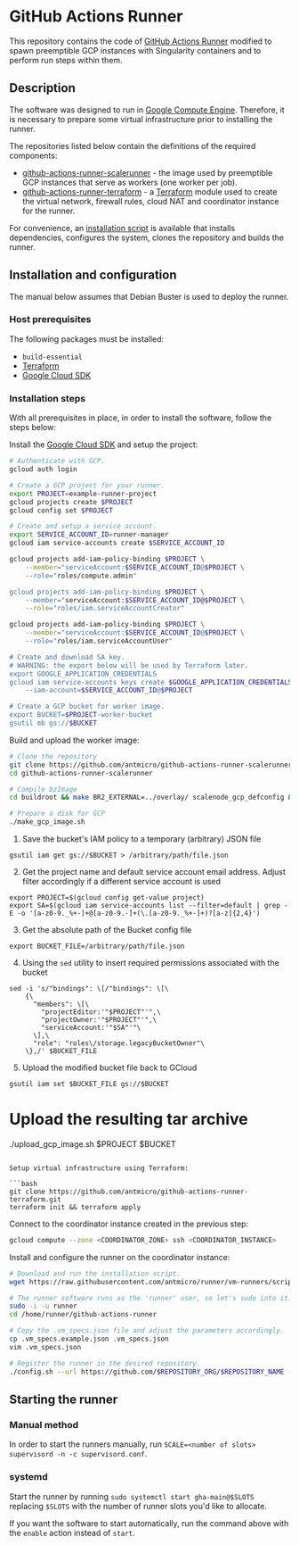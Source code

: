 # GitHub Actions Runner

This repository contains the code of [GitHub Actions Runner](https://github.com/actions/runner.git) modified to spawn preemptible GCP instances with Singularity containers and to perform run steps within them.

## Description

The software was designed to run in [Google Compute Engine](https://cloud.google.com/compute).
Therefore, it is necessary to prepare some virtual infrastructure prior to installing the runner.

The repositories listed below contain the definitions of the required components:

* [github-actions-runner-scalerunner](https://github.com/antmicro/github-actions-runner-scalerunner) - the image used by preemptible GCP instances that serve as workers (one worker per job).
* [github-actions-runner-terraform](https://github.com/antmicro/github-actions-runner-terraform) - a [Terraform](https://www.terraform.io/) module used to create the virtual network, firewall rules, cloud NAT and coordinator instance for the runner.

For convenience, an [installation script](https://raw.githubusercontent.com/antmicro/runner/vm-runners/scripts/install.sh) is available that installs dependencies, configures the system, clones the repository and builds the runner.

## Installation and configuration

The manual below assumes that Debian Buster is used to deploy the runner.

### Host prerequisites

The following packages must be installed:

* `build-essential`
* [Terraform](https://www.terraform.io/docs/cli/install/apt.html)
* [Google Cloud SDK](https://cloud.google.com/sdk/docs/install#deb)

### Installation steps

With all prerequisites in place, in order to install the software, follow the steps below:

Install the [Google Cloud SDK](https://cloud.google.com/sdk/docs/install#deb) and setup the project:

```bash
# Authenticate with GCP.
gcloud auth login

# Create a GCP project for your runner.
export PROJECT=example-runner-project
gcloud projects create $PROJECT
gcloud config set $PROJECT

# Create and setup a service account.
export SERVICE_ACCOUNT_ID=runner-manager
gcloud iam service-accounts create $SERVICE_ACCOUNT_ID

gcloud projects add-iam-policy-binding $PROJECT \
    --member="serviceAccount:$SERVICE_ACCOUNT_ID@$PROJECT \
    --role="roles/compute.admin"

gcloud projects add-iam-policy-binding $PROJECT \
    --member="serviceAccount:$SERVICE_ACCOUNT_ID@$PROJECT \
    --role="roles/iam.serviceAccountCreator"

gcloud projects add-iam-policy-binding $PROJECT \
    --member="serviceAccount:$SERVICE_ACCOUNT_ID@$PROJECT \
    --role="roles/iam.serviceAccountUser"

# Create and download SA key.
# WARNING: the export below will be used by Terraform later.
export GOOGLE_APPLICATION_CREDENTIALS
gcloud iam service-accounts keys create $GOOGLE_APPLICATION_CREDENTIALS \
    --iam-account=$SERVICE_ACCOUNT_ID@$PROJECT

# Create a GCP bucket for worker image.
export BUCKET=$PROJECT-worker-bucket
gsutil mb gs://$BUCKET
```

Build and upload the worker image:

```bash
# Clone the repository
git clone https://github.com/antmicro/github-actions-runner-scalerunner.git
cd github-actions-runner-scalerunner

# Compile bzImage
cd buildroot && make BR2_EXTERNAL=../overlay/ scalenode_gcp_defconfig && make

# Prepare a disk for GCP
./make_gcp_image.sh
```

1. Save the bucket's IAM policy to a temporary (arbitrary) JSON file
```
gsutil iam get gs://$BUCKET > /arbitrary/path/file.json
```
2. Get the project name and default service account email address. Adjust filter accordingly if a different service account is used
```
export PROJECT=$(gcloud config get-value project)
export SA=$(gcloud iam service-accounts list --filter=default | grep -E -o '[a-z0-9._%+-]+@[a-z0-9.-]+(\.[a-z0-9._%+-]+)?[a-z]{2,4}')
```
3. Get the absolute path of the Bucket config file
```
export BUCKET_FILE=/arbitrary/path/file.json
```
4. Using the `sed` utility to insert required permissions associated with the bucket
```
sed -i 's/"bindings": \[/"bindings": \[\
    {\
      "members": \[\
        "projectEditor:'"$PROJECT"'",\
        "projectOwner:'"$PROJECT"'",\
        "serviceAccount:'"$SA"'"\
      \],\
      "role": "roles\/storage.legacyBucketOwner"\
    \},/' $BUCKET_FILE
```
5. Upload the modified bucket file back to GCloud
```
gsutil iam set $BUCKET_FILE gs://$BUCKET
```
# Upload the resulting tar archive
./upload_gcp_image.sh $PROJECT $BUCKET
```

Setup virtual infrastructure using Terraform:

```bash
git clone https://github.com/antmicro/github-actions-runner-terraform.git
terraform init && terraform apply
```

Connect to the coordinator instance created in the previous step:

```bash
gcloud compute --zone <COORDINATOR_ZONE> ssh <COORDINATOR_INSTANCE>
```

Install and configure the runner on the coordinator instance:

```bash
# Download and run the installation script.
wget https://raw.githubusercontent.com/antmicro/runner/vm-runners/scripts/install.sh | bash

# The runner software runs as the 'runner' user, so let's sudo into it.
sudo -i -u runner
cd /home/runner/github-actions-runner

# Copy the .vm_specs.json file and adjust the parameters accordingly.
cp .vm_specs.example.json .vm_specs.json
vim .vm_specs.json

# Register the runner in the desired repository.
./config.sh --url https://github.com/$REPOSITORY_ORG/$REPOSITORY_NAME --token $TOKEN --num $SLOTS
```

## Starting the runner

### Manual method

In order to start the runners manually, run `SCALE=<number of slots> supervisord -n -c supervisord.conf`.

### systemd

Start the runner by running `sudo systemctl start gha-main@$SLOTS` replacing `$SLOTS` with the number of runner slots you'd like to allocate.

If you want the software to start automatically, run the command above with the `enable` action instead of `start`.
